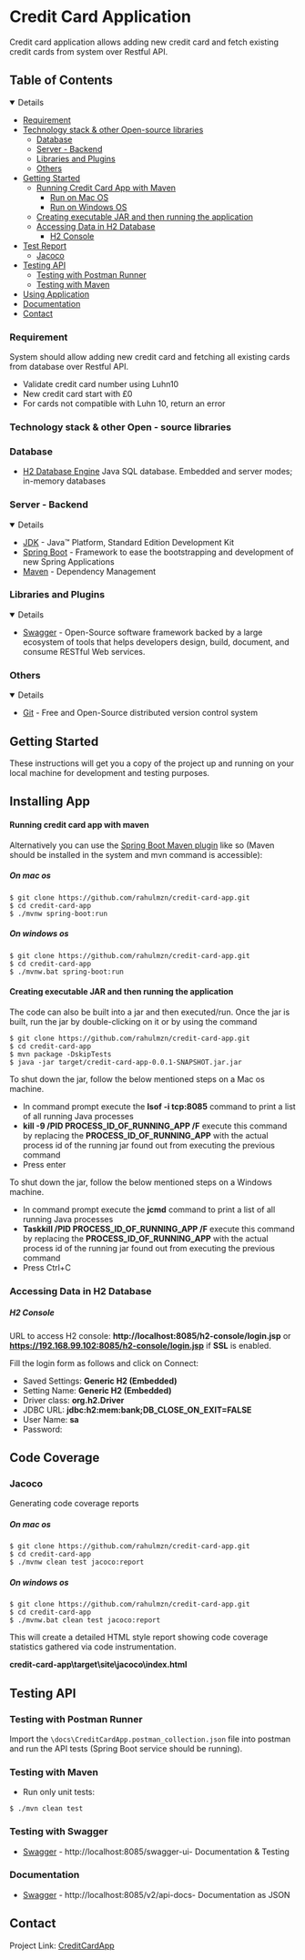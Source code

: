 # Credit Card Application
Credit card application allows adding new credit card and fetch existing credit cards from system over Restful API.

<!-- TABLE OF CONTENTS -->
## Table of Contents

<details open="open">
   <ul>
      <li>
          <a href="#requirement">Requirement</a>
      </li>
      <li>
         <a href="#technology-stack-&-other-open---source-libraries">Technology stack &amp; other Open-source libraries</a>
         <ul>
            <li><a href="#database">Database</a></li>
            <li><a href="#server---backend">Server - Backend</a></li>
            <li><a href="#libraries-and-plugins">Libraries and Plugins</a></li>
            <li><a href="#others">Others</a></li>
         </ul>
      </li>
      <li>
         <a href="#getting-started">Getting Started</a>
         <ul>
            <li><a href="#running-credit-card-app-with-maven">Running Credit Card App with Maven</a>
                <ul>
                <li><a href="#on-mac-os">Run on Mac OS</a></li>
                <li><a href="#on-windows-os">Run on Windows OS</a></li>
                </ul>
            </li>
            <li><a href="#creating-executable-jar-and-then-running-the-application">Creating executable JAR and then running the application</a></li>
            <li><a href="#accessing-data-in-h2-database">Accessing Data in H2 Database</a>
                 <ul><li><a href="#h2-console">H2 Console</a></li></ul>
            </li>
         </ul>
      </li>
      <li>
         <a href="#code-coverage">Test Report</a>
         <ul>
            <li><a href="#jacoco">Jacoco</a></li>
         </ul>
      </li>
      <li>
         <a href="#testing-api">Testing API</a>
         <ul>
            <li><a href="#testing-with-postman-runner">Testing with Postman Runner</a></li>
            <li><a href="#testing-with-maven">Testing with Maven</a></li>
         </ul>
      </li>
      <li>
          <a href="#using-application">Using Application</a>
      </li>
      <li><a href="#documentation">Documentation</a></li>
      <li><a href="#contact">Contact</a></li>
   </ul>
</details>

### Requirement
System should allow adding new credit card and fetching all existing cards from database over Restful API.
* Validate credit card number using Luhn10
* New credit card start with £0
* For cards not compatible with Luhn 10, return an error

### Technology stack & other Open - source libraries 

### Database
* [H2 Database Engine](https://www.h2database.com/html/main.html) Java SQL database. Embedded and server modes; in-memory databases
      
### Server - Backend

<details open="open">
   <ul>
      <li><a href="http://www.oracle.com/technetwork/java/javase/downloads/jdk8-downloads-2133151.html">JDK</a> - Java™ Platform, Standard Edition Development Kit</li>
      <li><a href="https://spring.io/projects/spring-boot">Spring Boot</a> - Framework to ease the bootstrapping and development of new Spring Applications</li>
      <li><a href="https://maven.apache.org/">Maven</a> - Dependency Management</li>
   </ul>
</details>

### Libraries and Plugins

<details open="open">
   <ul>
      <li><a href="https://swagger.io/">Swagger</a> - Open-Source software framework backed by a large ecosystem of tools that helps developers design, build, document, and consume RESTful Web services.</li>
   </ul>
</details>

### Others

<details open="open">
   <ul>
      <li><a href="https://git-scm.com/">Git</a> - Free and Open-Source distributed version control system</li>
   </ul>
</details>

## Getting Started

These instructions will get you a copy of the project up and running on your local machine for development and testing
purposes.

## Installing App

#### Running credit card app with maven

Alternatively you can use
the [Spring Boot Maven plugin](https://docs.spring.io/spring-boot/docs/current/reference/html/build-tool-plugins-maven-plugin.html)
like so (Maven should be installed in the system and mvn command is accessible):

##### On mac os
```shell
$ git clone https://github.com/rahulmzn/credit-card-app.git
$ cd credit-card-app
$ ./mvnw spring-boot:run
```
##### On windows os
```shell
$ git clone https://github.com/rahulmzn/credit-card-app.git
$ cd credit-card-app
$ ./mvnw.bat spring-boot:run
```

#### Creating executable JAR and then running the application

The code can also be built into a jar and then executed/run. Once the jar is built, run the jar by double-clicking on it
or by using the command

```shell
$ git clone https://github.com/rahulmzn/credit-card-app.git
$ cd credit-card-app
$ mvn package -DskipTests
$ java -jar target/credit-card-app-0.0.1-SNAPSHOT.jar.jar
```

To shut down the jar, follow the below mentioned steps on a Mac os machine.

* In command prompt execute the **lsof -i tcp:8085** command to print a list of all running Java processes
* **kill -9 /PID PROCESS_ID_OF_RUNNING_APP /F** execute this command by replacing the **PROCESS_ID_OF_RUNNING_APP**
  with the actual process id of the running jar found out from executing the previous command
* Press enter


To shut down the jar, follow the below mentioned steps on a Windows machine.

* In command prompt execute the **jcmd** command to print a list of all running Java processes
* **Taskkill /PID PROCESS_ID_OF_RUNNING_APP /F** execute this command by replacing the **PROCESS_ID_OF_RUNNING_APP**
  with the actual process id of the running jar found out from executing the previous command
* Press Ctrl+C
### Accessing Data in H2 Database

##### H2 Console

URL to access H2 console: **http://localhost:8085/h2-console/login.jsp**
or **https://192.168.99.102:8085/h2-console/login.jsp** if **SSL** is enabled.

Fill the login form as follows and click on Connect:

* Saved Settings: **Generic H2 (Embedded)**
* Setting Name: **Generic H2 (Embedded)**
* Driver class: **org.h2.Driver**
* JDBC URL: **jdbc:h2:mem:bank;DB_CLOSE_ON_EXIT=FALSE**
* User Name: **sa**
* Password:

## Code Coverage

### Jacoco

Generating code coverage reports

##### On mac os
```shell
$ git clone https://github.com/rahulmzn/credit-card-app.git
$ cd credit-card-app
$ ./mvnw clean test jacoco:report

```
##### On windows os
```shell
$ git clone https://github.com/rahulmzn/credit-card-app.git
$ cd credit-card-app
$ ./mvnw.bat clean test jacoco:report

```

This will create a detailed HTML style report showing code coverage statistics gathered via code instrumentation.

**credit-card-app\target\site\jacoco\index.html**

## Testing API

### Testing with Postman Runner

Import the `\docs\CreditCardApp.postman_collection.json` file into postman and run the API tests (Spring Boot service should be running).

### Testing with Maven
* Run only unit tests:

```shell
$ ./mvn clean test
```

### Testing with Swagger

* [Swagger](http://localhost:8085/swagger-ui/) - http://localhost:8085/swagger-ui- Documentation & Testing

### Documentation 
* [Swagger](http://localhost:8085/v2/api-docs) - http://localhost:8085/v2/api-docs- Documentation as JSON

## Contact
Project Link: [CreditCardApp](https://github.com/rahulmzn/credit-card-app)
